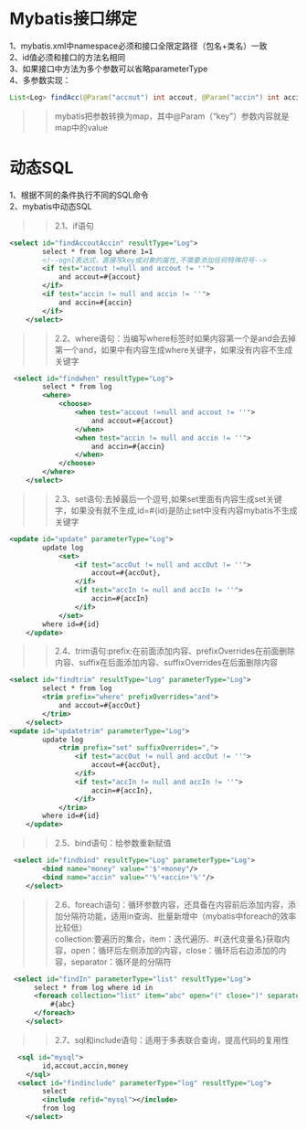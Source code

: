 Mybatis接口绑定
==============
1、mybatis.xml中namespace必须和接口全限定路径（包名+类名）一致<br>
2、id值必须和接口的方法名相同<br>
3、如果接口中方法为多个参数可以省略parameterType<br>
4、多参数实现：
```java
List<Log> findAcc(@Param("accout") int accout, @Param("accin") int accin);
```
>>mybatis把参数转换为map，其中@Param（“key”）参数内容就是map中的value<br>


动态SQL
======
1、根据不同的条件执行不同的SQL命令<br>
2、mybatis中动态SQL<br>
>>2.1、if语句<br>
```xml
<select id="findAccoutAccin" resultType="Log">
        select * from log where 1=1
        <!--ognl表达式，直接写key或对象的属性,不需要添加任何特殊符号-->
        <if test="accout !=null and accout != ''">
            and accout=#{accout}
        </if>
        <if test="accin != null and accin != ''">
            and accin=#{accin}
        </if>
    </select>
```
>>2.2、where语句：当编写where标签时如果内容第一个是and会去掉第一个and，如果<where>中有内容生成where关键字，如果没有内容不生成关键字<br>
```xml
 <select id="findwhen" resultType="Log">
        select * from log
        <where>
            <choose>
                <when test="accout !=null and accout != ''">
                    and accout=#{accout}
                </when>
                <when test="accin != null and accin != ''">
                    and accin=#{accin}
                </when>
            </choose>
        </where>
    </select>
```
>>2.3、set语句:去掉最后一个逗号,如果set里面有内容生成set关键字，如果没有就不生成,id=#{id}是防止set中没有内容mybatis不生成关键字<br>
```xml
<update id="update" parameterType="Log">
        update log
            <set>
                <if test="accOut != null and accOut != ''">
                    accout=#{accOut},
                </if>
                <if test="accIn != null and accIn != ''">
                    accin=#{accIn}
                </if>
            </set>
        where id=#{id}
    </update>
```
>>2.4、trim语句:prefix:在前面添加内容、prefixOverrides在前面删除内容、suffix在后面添加内容、suffixOverrides在后面删除内容<br>
```xml
<select id="findtrim" resultType="Log" parameterType="Log">
        select * from log
        <trim prefix="where" prefixOverrides="and">
            and accout=#{accOut}
        </trim>
    </select>
<update id="updatetrim" parameterType="Log">
        update log
            <trim prefix="set" suffixOverrides=",">
                <if test="accOut != null and accOut != ''">
                    accout=#{accOut},
                </if>
                <if test="accIn != null and accIn != ''">
                    accin=#{accIn},
                </if>
            </trim>
        where id=#{id}
    </update>
```
>>2.5、bind语句：给参数重新赋值<br>
```xml
 <select id="findbind" resultType="Log" parameterType="Log">
        <bind name="money" value="'$'+money"/>
        <bind name="accin" value="'%'+accin+'%'"/>
    </select>
```
>>2.6、foreach语句：循环参数内容，还具备在内容前后添加内容，添加分隔符功能，适用in查询、批量新增中（mybatis中foreach的效率比较低）<br>
>>collection:要遍历的集合，item：迭代遍历、#{迭代变量名}获取内容，open：循环后左侧添加的内容，close：循环后右边添加的内容，separator：循环是的分隔符<br>
```xml
 <select id="findIn" parameterType="list" resultType="Log">
      select * from log where id in
      <foreach collection="list" item="abc" open="(" close=")" separator=",">
          #{abc}
      </foreach>
    </select>
```
>>2.7、sql和include语句：适用于多表联合查询，提高代码的复用性<br>
```xml
  <sql id="mysql">
        id,accout,accin,money
    </sql>
  <select id="findinclude" parameterType="log" resultType="Log">
        select
        <include refid="mysql"></include>
        from log
    </select>
```